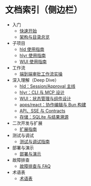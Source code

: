 # 文档索引（侧边栏）

- 入门
  - [快速开始](./guide/quick-start.md)
  - [架构与目录总览](./guide/architecture.md)
- 子项目
  - [hld 使用指南](./guide/projects/hld.md)
  - [hlyr 使用指南](./guide/projects/hlyr.md)
  - [WUI 使用指南](./guide/projects/humanlayer-wui.md)
- 工作流
  - [端到端审批工作流实操](./guide/workflows/approval-e2e.md)
- 深入理解（Deep Dive）
  - [hld：Session/Approval 主线](./guide/deep-dive/hld-session.md)
  - [hlyr：CLI 与 MCP 设计](./guide/deep-dive/hlyr-cli.md)
  - [WUI：状态管理与组件设计](./guide/deep-dive/wui-architecture.md)
  - [apps/react：协作编辑与 Bun 构建](./guide/deep-dive/apps-react-collab.md)
  - [API、SSE 与 Contracts](./guide/deep-dive/api-sse-contracts.md)
  - [存储：SQLite 与结果溯源](./guide/deep-dive/storage-sqlite.md)
- 二次开发与扩展
  - [扩展指南](./guide/develop/extensions.md)
- 测试与调试
  - [测试与调试指南](./guide/testing-debugging.md)
- 部署与演示
  - [部署与演示](./guide/deploy-demo.md)
- 故障排查
  - [故障排查与 FAQ](./guide/troubleshooting.md)
- 术语表
  - [术语表](./guide/glossary.md)
